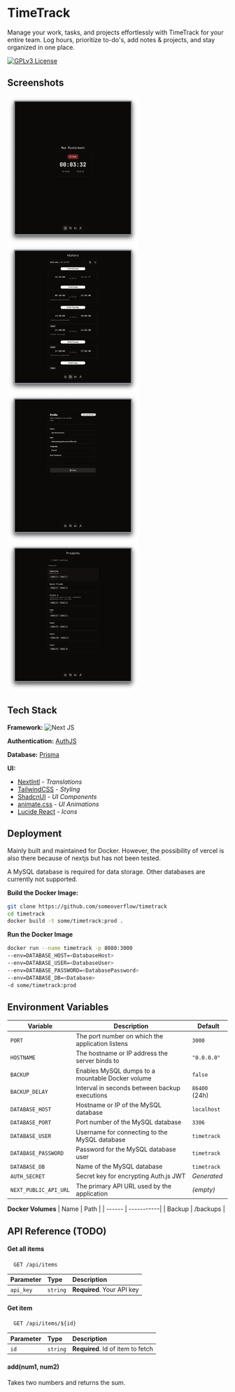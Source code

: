 
# TimeTrack

Manage your work, tasks, and projects effortlessly with TimeTrack for your
entire team. Log hours, prioritize to-do's, add notes & projects, and stay
organized in one place.


[![GPLv3 License](https://img.shields.io/badge/License-GPL%20v3-yellow.svg)](https://opensource.org/licenses/)

## Screenshots

<div>
  <img src="https://github.com/someoverflow/timetrack/blob/e5e8f48be97b05f35e1cb0b4a276b38b82ec6204/screenshots/Home.png" width="300">
  <img src="https://github.com/someoverflow/timetrack/blob/e5e8f48be97b05f35e1cb0b4a276b38b82ec6204/screenshots/History.png" width="300">
  <img src="https://github.com/someoverflow/timetrack/blob/e5e8f48be97b05f35e1cb0b4a276b38b82ec6204/screenshots/Profile.png" width="300">
  <img src="https://github.com/someoverflow/timetrack/blob/e5e8f48be97b05f35e1cb0b4a276b38b82ec6204/screenshots/Projects.png" width="300">
</div>


## Tech Stack

**Framework:** ![Next JS](https://img.shields.io/badge/Next-black?style=for-the-badge&logo=next.js&logoColor=white)

**Authentication:** [AuthJS](https://authjs.dev/)

**Database:** [Prisma](https://www.prisma.io/)

**UI:**
- [NextIntl](https://next-intl-docs.vercel.app/) - *Translations*
- [TailwindCSS](https://tailwindcss.com/) - *Styling*
- [ShadcnUI](https://ui.shadcn.com/) - *UI Components*
- [animate.css](https://animate.style/) - *UI Animations*
- [Lucide React](https://lucide.dev/guide/packages/lucide-react) - *Icons*


## Deployment

Mainly built and maintained for Docker. However, the possibility of vercel is also there because of nextjs but has not been tested.

A MySQL database is required for data storage. Other databases are currently not supported.

**Build the Docker Image:**
```bash
git clone https://github.com/someoverflow/timetrack
cd timetrack
docker build -t some/timetrack:prod .
```

**Run the Docker Image**
```bash
docker run --name timetrack -p 8080:3000 
--env=DATABASE_HOST=<DatabaseHost> 
--env=DATABASE_USER=<DatabaseUser> 
--env=DATABASE_PASSWORD=<DatabasePassword> 
--env=DATABASE_DB=<Database>
-d some/timetrack:prod
```


## Environment Variables

| Variable            | Description                                          | Default      |
|---------------------|------------------------------------------------------|--------------|
| `PORT`              | The port number on which the application listens     | `3000`       |
| `HOSTNAME`          | The hostname or IP address the server binds to       | `"0.0.0.0"`  |
| `BACKUP`            | Enables MySQL dumps to a mountable Docker volume     | `false`      |
| `BACKUP_DELAY`      | Interval in seconds between backup executions        | `86400` (24h)|
| `DATABASE_HOST`     | Hostname or IP of the MySQL database                 | `localhost`  |
| `DATABASE_PORT`     | Port number of the MySQL database                    | `3306`       |
| `DATABASE_USER`     | Username for connecting to the MySQL database        | `timetrack`  |
| `DATABASE_PASSWORD` | Password for the MySQL database user                 | `timetrack`  |
| `DATABASE_DB`       | Name of the MySQL database                           | `timetrack`  |
| `AUTH_SECRET`       | Secret key for encrypting Auth.js JWT                | *Generated*  |
| `NEXT_PUBLIC_API_URL` | The primary API URL used by the application        | *(empty)*    |


**Docker Volumes**
| Name   | Path       |
| ------ | -----------|
| Backup | /backups   |

## API Reference (TODO)

#### Get all items

```http
  GET /api/items
```

| Parameter | Type     | Description                |
| :-------- | :------- | :------------------------- |
| `api_key` | `string` | **Required**. Your API key |

#### Get item

```http
  GET /api/items/${id}
```

| Parameter | Type     | Description                       |
| :-------- | :------- | :-------------------------------- |
| `id`      | `string` | **Required**. Id of item to fetch |

#### add(num1, num2)

Takes two numbers and returns the sum.

